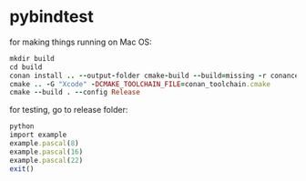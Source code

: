 # pybindtest

for making things running on Mac OS:
```ruby
mkdir build
cd build
conan install .. --output-folder cmake-build --build=missing -r conancenter
cmake .. -G "Xcode" -DCMAKE_TOOLCHAIN_FILE=conan_toolchain.cmake
cmake --build . --config Release
```

for testing, go to release folder:
```ruby
python
import example
example.pascal(8)
example.pascal(16)
example.pascal(22)
exit()
```
